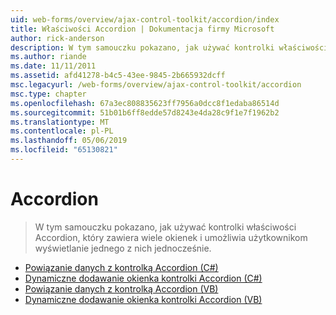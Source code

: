 ```yaml
---
uid: web-forms/overview/ajax-control-toolkit/accordion/index
title: Właściwości Accordion | Dokumentacja firmy Microsoft
author: rick-anderson
description: W tym samouczku pokazano, jak używać kontrolki właściwości Accordion, który zawiera wiele okienek i umożliwia użytkownikom wyświetlanie jednego z nich jednocześnie.
ms.author: riande
ms.date: 11/11/2011
ms.assetid: afd41278-b4c5-43ee-9845-2b665932dcff
msc.legacyurl: /web-forms/overview/ajax-control-toolkit/accordion
msc.type: chapter
ms.openlocfilehash: 67a3ec808835623ff7956a0dcc8f1edaba86514d
ms.sourcegitcommit: 51b01b6ff8edde57d8243e4da28c9f1e7f1962b2
ms.translationtype: MT
ms.contentlocale: pl-PL
ms.lasthandoff: 05/06/2019
ms.locfileid: "65130821"
---
```

# <a name="accordion"></a>Accordion

> W tym samouczku pokazano, jak używać kontrolki właściwości Accordion, który zawiera wiele okienek i umożliwia użytkownikom wyświetlanie jednego z nich jednocześnie.

- [Powiązanie danych z kontrolką Accordion (C#)](databinding-to-an-accordion-cs.md)
- [Dynamiczne dodawanie okienka kontrolki Accordion (C#)](dynamically-adding-an-accordion-pane-cs.md)
- [Powiązanie danych z kontrolką Accordion (VB)](databinding-to-an-accordion-vb.md)
- [Dynamiczne dodawanie okienka kontrolki Accordion (VB)](dynamically-adding-an-accordion-pane-vb.md)
